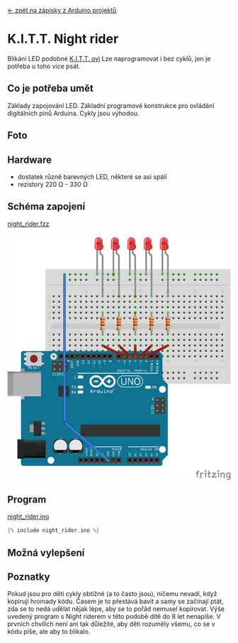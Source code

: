 [← zpět na zápisky z Arduino projektů](../index.md)

# K.I.T.T. Night rider
Blikání LED podobné [K.I.T.T. ovi](https://www.google.com/search?q=k.i.t.t.&client=firefox-b&source=lnms&tbm=isch&sa=X&ved=0ahUKEwiKlIyOs-fSAhUDOpoKHY5WBcAQ_AUICCgB&biw=1600&bih=793) Lze naprogramovat i bez cyklů, jen je potřeba u toho více psát.

## Co je potřeba umět
Základy zapojování LED. Základní programové konstrukce pro ovládání digitálních pinů Arduina. Cykly jsou výhodou.
## Foto

## Hardware
* dostatek různě barevných LED, některé se asi spálí
* rezistory 220&nbsp;Ω - 330&nbsp;Ω

## Schéma zapojení
[night_rider.fzz](night_rider.fzz)

![schema](night_rider_bb.png)

## Program
[night_rider.ino](night_rider.ino)
```c++
{% include night_rider.ino %}
```
## Možná vylepšení

## Poznatky
Pokud jsou pro děti cykly obtížné (a to často jsou), ničemu nevadí, když kopírují hromady kódu. Časem je to přestává bavit a samy se začínají ptát, zda se to nedá udělat nějak lépe, aby se to pořád nemusel kopírovat. Výše uvedený program s Night riderem v této podobě dítě do 8 let nenapíše. V prvních chvílích není ani tak důležité, aby děti rozuměly všemu, co se v kódu píše, ale aby to blikalo.